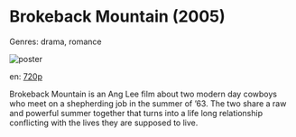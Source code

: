 # Brokeback Mountain (2005)

Genres: drama, romance

![poster](http://image.tmdb.org/t/p/w500/z2DqVxj17aW6xpimRlCLfhKSfUm.jpg)

en:
  [720p](magnet:?xt=urn:btih:3E0C841793C9717B44A2AD8F4023BB13B2F09F71&tr=udp://glotorrents.pw:6969/announce&tr=udp://tracker.opentrackr.org:1337/announce&tr=udp://torrent.gresille.org:80/announce&tr=udp://tracker.openbittorrent.com:80&tr=udp://tracker.coppersurfer.tk:6969&tr=udp://tracker.leechers-paradise.org:6969&tr=udp://p4p.arenabg.ch:1337&tr=udp://tracker.internetwarriors.net:1337)
  


Brokeback Mountain is an Ang Lee film about two modern day cowboys who meet on a shepherding job in the summer of ’63. The two share a raw and powerful summer together that turns into a life long relationship conflicting with the lives they are supposed to live.